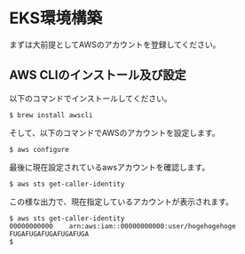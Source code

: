 # EKS環境構築
まずは大前提としてAWSのアカウントを登録してください。

## AWS CLIのインストール及び設定
以下のコマンドでインストールしてください。

```shell
$ brew install awscli
```

そして、以下のコマンドでAWSのアカウントを設定します。
```shell
$ aws configure
```

最後に現在設定されているawsアカウントを確認します。

```shell
$ aws sts get-caller-identity
```
この様な出力で、現在指定しているアカウントが表示されます。

```shell
$ aws sts get-caller-identity
00000000000    arn:aws:iam::00000000000:user/hogehogehoge    FUGAFUGAFUGAFUGAFUGA
$
```
